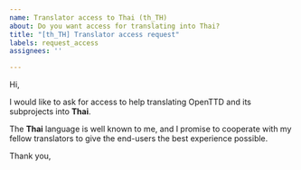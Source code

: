 ```yaml
---
name: Translator access to Thai (th_TH)
about: Do you want access for translating into Thai?
title: "[th_TH] Translator access request"
labels: request_access
assignees: ''

---
```


<!-- translator: th_TH -->
<!-- Please do not edit the header of this template. -->

Hi,

I would like to ask for access to help translating OpenTTD and its subprojects into **Thai**.

The **Thai** language is well known to me, and I promise to cooperate with my fellow translators to give the end-users the best experience possible.

<!-- Please do not edit the above message. Do feel free to add a personal note after this line. -->

Thank you,
